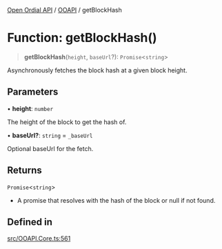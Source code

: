 [Open Ordial API](../../README.md) / [OOAPI](../README.md) / getBlockHash

# Function: getBlockHash()

> **getBlockHash**(`height`, `baseUrl`?): `Promise`\<`string`\>

Asynchronously fetches the block hash at a given block height.

## Parameters

• **height**: `number`

The height of the block to get the hash of.

• **baseUrl?**: `string` = `_baseUrl`

Optional baseUrl for the fetch.

## Returns

`Promise`\<`string`\>

- A promise that resolves with the hash of the block or null if not found.

## Defined in

[src/OOAPI.Core.ts:561](https://github.com/open-ordinal/open-ordinal-api/blob/853cbf2a017c45362e48e478b4771550a39cd1c4/src/OOAPI.Core.ts#L561)
